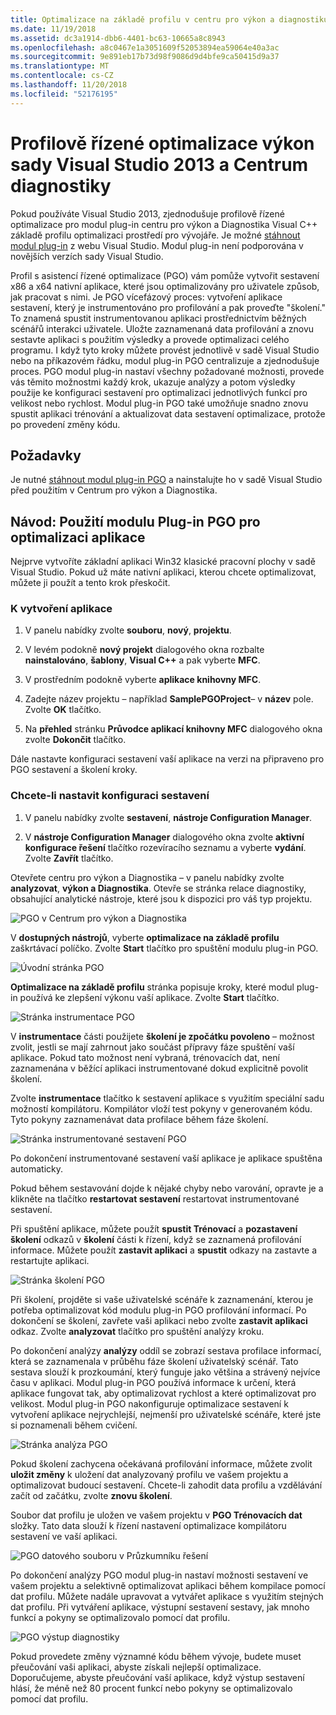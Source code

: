 ```yaml
---
title: Optimalizace na základě profilu v centru pro výkon a diagnostiku
ms.date: 11/19/2018
ms.assetid: dc3a1914-dbb6-4401-bc63-10665a8c8943
ms.openlocfilehash: a8c0467e1a3051609f52053894ea59064e40a3ac
ms.sourcegitcommit: 9e891eb17b73d98f9086d9d4bfe9ca50415d9a37
ms.translationtype: MT
ms.contentlocale: cs-CZ
ms.lasthandoff: 11/20/2018
ms.locfileid: "52176195"
---
```

# <a name="profile-guided-optimization-in-the-visual-studio-2013-performance-and-diagnostics-hub"></a>Profilově řízené optimalizace výkon sady Visual Studio 2013 a Centrum diagnostiky

Pokud používáte Visual Studio 2013, zjednodušuje profilově řízené optimalizace pro modul plug-in centru pro výkon a Diagnostika Visual C++ základě profilu optimalizaci prostředí pro vývojáře. Je možné [stáhnout modul plug-in](https://marketplace.visualstudio.com/items?itemName=ProfileGuidedOptimizationTeam.ProfileGuidedOptimizationforVisualC) z webu Visual Studio. Modul plug-in není podporována v novějších verzích sady Visual Studio.

Profil s asistencí řízené optimalizace (PGO) vám pomůže vytvořit sestavení x86 a x64 nativní aplikace, které jsou optimalizovány pro uživatele způsob, jak pracovat s nimi. Je PGO vícefázový proces: vytvoření aplikace sestavení, který je instrumentováno pro profilování a pak proveďte "školení." To znamená spustit instrumentovanou aplikaci prostřednictvím běžných scénářů interakci uživatele. Uložte zaznamenaná data profilování a znovu sestavte aplikaci s použitím výsledky a provede optimalizaci celého programu. I když tyto kroky můžete provést jednotlivě v sadě Visual Studio nebo na příkazovém řádku, modul plug-in PGO centralizuje a zjednodušuje proces. PGO modul plug-in nastaví všechny požadované možnosti, provede vás těmito možnostmi každý krok, ukazuje analýzy a potom výsledky použije ke konfiguraci sestavení pro optimalizaci jednotlivých funkcí pro velikost nebo rychlost. Modul plug-in PGO také umožňuje snadno znovu spustit aplikaci trénování a aktualizovat data sestavení optimalizace, protože po provedení změny kódu.

## <a name="prerequisites"></a>Požadavky

Je nutné [stáhnout modul plug-in PGO](https://marketplace.visualstudio.com/items?itemName=ProfileGuidedOptimizationTeam.ProfileGuidedOptimizationforVisualC) a nainstalujte ho v sadě Visual Studio před použitím v Centrum pro výkon a Diagnostika.

## <a name="walkthrough-using-the-pgo-plug-in-to-optimize-an-app"></a>Návod: Použití modulu Plug-in PGO pro optimalizaci aplikace

Nejprve vytvoříte základní aplikaci Win32 klasické pracovní plochy v sadě Visual Studio. Pokud už máte nativní aplikaci, kterou chcete optimalizovat, můžete ji použít a tento krok přeskočit.

### <a name="to-create-an-app"></a>K vytvoření aplikace

1. V panelu nabídky zvolte **souboru**, **nový**, **projektu**.

1. V levém podokně **nový projekt** dialogového okna rozbalte **nainstalováno**, **šablony**, **Visual C++** a pak vyberte  **MFC**.

1. V prostředním podokně vyberte **aplikace knihovny MFC**.

1. Zadejte název projektu – například **SamplePGOProject**– v **název** pole. Zvolte **OK** tlačítko.

1. Na **přehled** stránku **Průvodce aplikací knihovny MFC** dialogového okna zvolte **Dokončit** tlačítko.

Dále nastavte konfiguraci sestavení vaší aplikace na verzi na připraveno pro PGO sestavení a školení kroky.

### <a name="to-set-the-build-configuration"></a>Chcete-li nastavit konfiguraci sestavení

1. V panelu nabídky zvolte **sestavení**, **nástroje Configuration Manager**.

1. V **nástroje Configuration Manager** dialogového okna zvolte **aktivní konfigurace řešení** tlačítko rozevíracího seznamu a vyberte **vydání**. Zvolte **Zavřít** tlačítko.

Otevřete centru pro výkon a Diagnostika – v panelu nabídky zvolte **analyzovat**, **výkon a Diagnostika**. Otevře se stránka relace diagnostiky, obsahující analytické nástroje, které jsou k dispozici pro váš typ projektu.

![PGO v Centrum pro výkon a Diagnostika](../../build/reference/media/pgofig0hub.png "PGO v Centrum pro výkon a Diagnostika")

V **dostupných nástrojů**, vyberte **optimalizace na základě profilu** zaškrtávací políčko. Zvolte **Start** tlačítko pro spuštění modulu plug-in PGO.

![Úvodní stránka PGO](../../build/reference/media/pgofig1start.png "PGO úvodní stránka")

**Optimalizace na základě profilu** stránka popisuje kroky, které modul plug-in používá ke zlepšení výkonu vaší aplikace. Zvolte **Start** tlačítko.

![Stránka instrumentace PGO](../../build/reference/media/pgofig2instrument.png "PGO instrumentace stránky")

V **instrumentace** části použijete **školení je zpočátku povoleno** – možnost zvolit, jestli se mají zahrnout jako součást přípravy fáze spuštění vaší aplikace. Pokud tato možnost není vybraná, trénovacích dat, není zaznamenána v běžící aplikaci instrumentované dokud explicitně povolit školení.

Zvolte **instrumentace** tlačítko k sestavení aplikace s využitím speciální sadu možností kompilátoru. Kompilátor vloží test pokyny v generovaném kódu. Tyto pokyny zaznamenávat data profilace během fáze školení.

![Stránka instrumentované sestavení PGO](../../build/reference/media/pgofig3build.PNG "PGO instrumentované sestavení stránky")

Po dokončení instrumentované sestavení vaší aplikace je aplikace spuštěna automaticky.

Pokud během sestavování dojde k nějaké chyby nebo varování, opravte je a klikněte na tlačítko **restartovat sestavení** restartovat instrumentované sestavení.

Při spuštění aplikace, můžete použít **spustit Trénovací** a **pozastavení školení** odkazů v **školení** části k řízení, když se zaznamená profilování informace. Můžete použít **zastavit aplikaci** a **spustit** odkazy na zastavte a restartujte aplikaci.

![Stránka školení PGO](../../build/reference/media/pgofig4training.PNG "PGO školení stránky")

Při školení, projděte si vaše uživatelské scénáře k zaznamenání, kterou je potřeba optimalizovat kód modulu plug-in PGO profilování informací. Po dokončení se školení, zavřete vaši aplikaci nebo zvolte **zastavit aplikaci** odkaz. Zvolte **analyzovat** tlačítko pro spuštění analýzy kroku.

Po dokončení analýzy **analýzy** oddíl se zobrazí sestava profilace informací, která se zaznamenala v průběhu fáze školení uživatelský scénář. Tato sestava slouží k prozkoumání, který funguje jako většina a strávený nejvíce času v aplikaci. Modul plug-in PGO používá informace k určení, která aplikace fungovat tak, aby optimalizovat rychlost a které optimalizovat pro velikost. Modul plug-in PGO nakonfiguruje optimalizace sestavení k vytvoření aplikace nejrychlejší, nejmenší pro uživatelské scénáře, které jste si poznamenali během cvičení.

![Stránka analýza PGO](../../build/reference/media/pgofig5analyze.png "PGO analýzy stránky")

Pokud školení zachycena očekávaná profilování informace, můžete zvolit **uložit změny** k uložení dat analyzovaný profilu ve vašem projektu a optimalizovat budoucí sestavení. Chcete-li zahodit data profilu a vzdělávání začít od začátku, zvolte **znovu školení**.

Soubor dat profilu je uložen ve vašem projektu v **PGO Trénovacích dat** složky. Tato data slouží k řízení nastavení optimalizace kompilátoru sestavení ve vaší aplikaci.

![PGO datového souboru v Průzkumníku řešení](../../build/reference/media/pgofig6data.png "PGO datového souboru v Průzkumníku řešení")

Po dokončení analýzy PGO modul plug-in nastaví možnosti sestavení ve vašem projektu a selektivně optimalizovat aplikaci během kompilace pomocí dat profilu. Můžete nadále upravovat a vytvářet aplikace s využitím stejných dat profilu. Při vytváření aplikace, výstupní sestavení sestavy, jak mnoho funkcí a pokyny se optimalizovalo pomocí dat profilu.

![PGO výstup diagnostiky](../../build/reference/media/pgofig7diagnostics.png "PGO výstup diagnostiky")

Pokud provedete změny významné kódu během vývoje, budete muset přeučování vaši aplikaci, abyste získali nejlepší optimalizace. Doporučujeme, abyste přeučování vaší aplikace, když výstup sestavení hlásí, že méně než 80 procent funkcí nebo pokyny se optimalizovalo pomocí dat profilu.